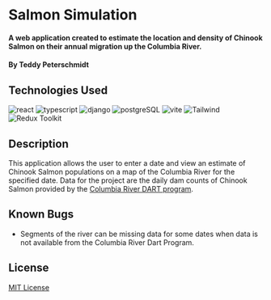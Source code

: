 # Salmon Simulation

####  A web application created to estimate the location and density of Chinook Salmon on their annual migration up the Columbia River.

#### By Teddy Peterschmidt

## Technologies Used
![react](https://img.shields.io/badge/React-20232A?style=for-the-badge&logo=react&logoColor=61DAFB)
![typescript](https://img.shields.io/badge/TypeScript-007ACC?style=for-the-badge&logo=typescript&logoColor=white)
![django](https://img.shields.io/badge/Django-092E20?style=for-the-badge&logo=django&logoColor=green)
![postgreSQL](https://img.shields.io/badge/PostgreSQL-316192?style=for-the-badge&logo=postgresql&logoColor=white)
![vite](https://img.shields.io/badge/Vite-B73BFE?style=for-the-badge&logo=vite&logoColor=FFD62E)
![Tailwind](https://img.shields.io/badge/Tailwind_CSS-38B2AC?style=for-the-badge&logo=tailwind-css&logoColor=white)
![Redux Toolkit](https://img.shields.io/badge/Redux-593D88?style=for-the-badge&logo=redux&logoColor=white)

## Description

This application allows the user to enter a date and view an estimate of Chinook Salmon populations on a map of the Columbia River for the specified date. Data for the project are the daily dam counts of Chinook Salmon provided by the [Columbia River DART program](https://www.cbr.washington.edu/dart). 

## Known Bugs

* Segments of the river can be missing data for some dates when data is not available from the Columbia River Dart Program. 

## License   

[MIT License](./LICENSE)